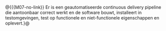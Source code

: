 @{{{M07-no-link}}
Er is een geautomatiseerde continuous delivery pipeline die aantoonbaar correct werkt en de software bouwt, installeert in testomgevingen, test op functionele en niet-functionele eigenschappen en oplevert.}@

